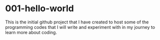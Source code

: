 # 001-hello-world

This is the initial github project that I have created to host some of the programming codes that I will write and experiment with in my journey to learn more about coding. 

